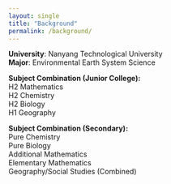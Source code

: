 ```yaml
---
layout: single
title: "Background"
permalink: /background/
---
```


**University**: Nanyang Technological University  
**Major**: Environmental Earth System Science  

**Subject Combination (Junior College):**  
H2 Mathematics  
H2 Chemistry  
H2 Biology  
H1 Geography  

**Subject Combination (Secondary):**  
Pure Chemistry  
Pure Biology  
Additional Mathematics  
Elementary Mathematics  
Geography/Social Studies (Combined)  